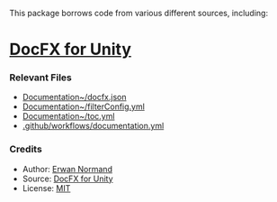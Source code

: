 This package borrows code from various different sources, including:

# [DocFX for Unity](https://github.com/NormandErwan/DocFxForUnity)

### Relevant Files
- [Documentation~/docfx.json](https://github.com/OmiyaGames/omiya-games-global/blob/master/Documentation~/docfx.json)
- [Documentation~/filterConfig.yml](https://github.com/OmiyaGames/omiya-games-global/blob/master/Documentation~/filterConfig.yml)
- [Documentation~/toc.yml](https://github.com/OmiyaGames/omiya-games-global/blob/master/Documentation~/toc.yml)
- [.github/workflows/documentation.yml](https://github.com/OmiyaGames/omiya-games-global/blob/master/.github/workflows/documentation.yml)

### Credits
- Author: [Erwan Normand](https://github.com/NormandErwan)
- Source: [DocFX for Unity](https://github.com/NormandErwan/DocFxForUnity)
- License: [MIT](https://github.com/NormandErwan/DocFxForUnity/blob/master/LICENSE)
